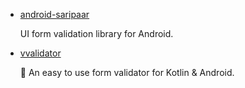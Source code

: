 * [android-saripaar](https://github.com/ragunathjawahar/android-saripaar)

    UI form validation library for Android.
* [vvalidator](https://github.com/afollestad/vvalidator)

    🤖 An easy to use form validator for Kotlin & Android. 